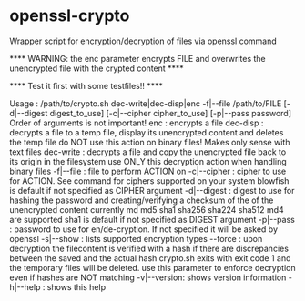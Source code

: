 # openssl-crypto

Wrapper script for encryption/decryption of files via openssl command

**** WARNING: the enc parameter encrypts FILE and overwrites the unencrypted file with the crypted content ****

**** Test it first with some testfiles!! ****

Usage       : /path/to/crypto.sh
              dec-write|dec-disp|enc
              -f|--file /path/to/FILE
              [-d|--digest digest_to_use]
              [-c|--cipher cipher_to_use]
              [-p|--pass password]
Order of arguments is not important!
enc         : encrypts a file
dec-disp    : decrypts a file to a temp file, display its unencrypted content and deletes the temp file
              do NOT use this action on binary files! Makes only sense with text files
dec-write   : decrypts a file and copy the unencrypted file back to its origin in the filesystem
              use ONLY this decryption action when handling binary files
-f|--file   : file to perform ACTION on
-c|--cipher : cipher to use for ACTION.
              See <openssl ciphers> command for ciphers supported on your system
              blowfish is default if not specified as CIPHER argument
-d|--digest : digest to use for hashing the password
              and creating/verifying a checksum of the of the unencrypted content
              currently md md5 sha1 sha256 sha224 sha512 md4 are supported
              sha1 is default if not specified as DIGEST argument
-p|--pass   : password to use for en/de-cryption. If not specified it will be asked by openssl
-s|--show   : lists supported encryption types
--force     : upon decryption the filecontent is verified with a hash
              if there are discrepancies between the saved and the actual hash crypto.sh exits with exit code 1
              and the temporary files will be deleted.
              use this parameter to enforce decryption even if hashes are NOT matching
-v|--version: shows version information
-h|--help   : shows this help
